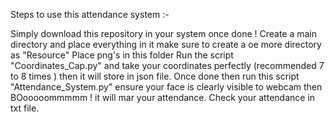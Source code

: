 Steps to use this attendance system :-

Simply download this repository in your system once done !
Create a main directory and place everything in it make sure to create a oe more directory as "Resource"
Place png's in this folder 
Run the script "Coordinates_Cap.py" and take your coordinates perfectly (recommended 7 to 8 times ) then it will store in json file.
Once done then run this script "Attendance_System.py" ensure your face is clearly visible to webcam then BOooooommmmm ! it will mar your attendance.
Check your attendance in txt file.
